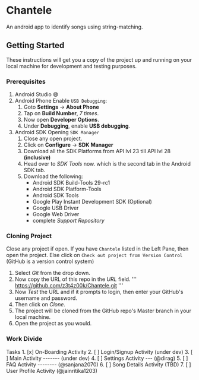 # Chantele
An android app to identify songs using string-matching.

## Getting Started
These instructions will get you a copy of the project up and running on your local machine for development and testing purposes.

### Prerequisites
1. Android Studio :smile:
2. Android Phone
   Enable `USB Debugging`:
    1. Goto **Settings** -> **About Phone**
    2. Tap on **Build Number**, *7 times*.
    3. Now open **Developer Options**.
    4. Under **Debugging**, enable **USB debugging**.
3. Android SDK
   Opening `SDK Manager`
     1. Close any open project.
     2. Click on **Configure** -> **SDK Manager**
     3. Download all the SDK Platforms from API lvl 23 till API lvl 28 **(inclusive)**
     4. Head over to *SDK Tools* now. which is the second tab in the Android SDK tab.
     5. Download the following:
        - Android SDK Build-Tools 29-rc1
        - Android SDK Platform-Tools
        - Android SDK Tools
        - Google Play Instant Development SDK (Optional)
        - Google USB Driver
        - Google Web Driver
        - complete *Support Repository*
        
### Cloning Project
Close any project if open.
If you have `Chantele` listed in the Left Pane, then open the project.
Else click on `Check out project from Version Control` (GitHub is a version control system)
  1. Select *Git* from the drop down.
  2. Now copy the URL of this repo in the *URL* field.
    '''
    https://github.com/z3t4z00k/Chantele.git
    '''
  3. Now *Test* the URL and if it prompts to login, then enter your GitHub's username and password.
  4. Then click on *Clone*.
  5. The project will be cloned from the GitHub repo's Master branch in your local machine.
  6. Open the project as you would.
 
###  Work Divide
  Tasks
    1. [x] On-Boarding Activity
    2. [ ] Login/Signup Activity (under dev)
    3. [ ] Main Activity ------- (under dev)
    4. [ ] Settings Activity --- (@dirag)
    5. [ ] FAQ Activity -------- (@sanjana2070)
    6. [ ] Song Details Activity (TBD)
    7. [ ] User Profile Activity (@jainritika1203)
